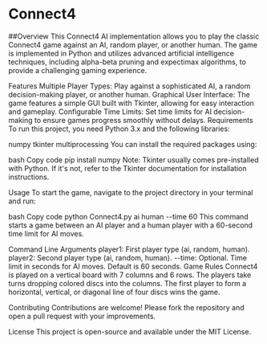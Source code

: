 # Connect4

##Overview
This Connect4 AI implementation allows you to play the classic Connect4 game against an AI, random player, or another human. The game is implemented in Python and utilizes advanced artificial intelligence techniques, including alpha-beta pruning and expectimax algorithms, to provide a challenging gaming experience.

Features
Multiple Player Types: Play against a sophisticated AI, a random decision-making player, or another human.
Graphical User Interface: The game features a simple GUI built with Tkinter, allowing for easy interaction and gameplay.
Configurable Time Limits: Set time limits for AI decision-making to ensure games progress smoothly without delays.
Requirements
To run this project, you need Python 3.x and the following libraries:

numpy
tkinter
multiprocessing
You can install the required packages using:

bash
Copy code
pip install numpy
Note: Tkinter usually comes pre-installed with Python. If it's not, refer to the Tkinter documentation for installation instructions.

Usage
To start the game, navigate to the project directory in your terminal and run:

bash
Copy code
python Connect4.py ai human --time 60
This command starts a game between an AI player and a human player with a 60-second time limit for AI moves.

Command Line Arguments
player1: First player type (ai, random, human).
player2: Second player type (ai, random, human).
--time: Optional. Time limit in seconds for AI moves. Default is 60 seconds.
Game Rules
Connect4 is played on a vertical board with 7 columns and 6 rows. The players take turns dropping colored discs into the columns. The first player to form a horizontal, vertical, or diagonal line of four discs wins the game.

Contributing
Contributions are welcome! Please fork the repository and open a pull request with your improvements.

License
This project is open-source and available under the MIT License.
